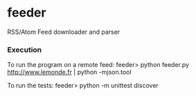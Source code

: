 feeder
======

RSS/Atom Feed downloader and parser

### Execution

To run the program on a remote feed:
    feeder> python feeder.py http://www.lemonde.fr | python -mjson.tool
    
To run the tests:
    feeder> python -m unittest discover
    
